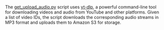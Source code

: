 The [get_upload_audio.py](get_upload_audio.py) script uses [yt-dlp](https://github.com/yt-dlp/yt-dlp), a powerful command-line tool for downloading videos and audio from YouTube and other platforms. Given a list of video IDs, the script downloads the corresponding audio streams in MP3 format and uploads them to Amazon S3 for storage.

